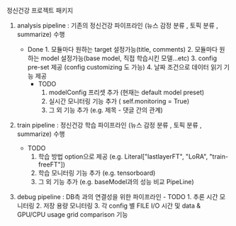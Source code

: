 정신건강 프로젝트 패키지 


1. analysis pipeline : 기존의 정신건강 파이프라인 (뉴스 감정 분류 , 토픽 분류 , summarize) 수행
   - Done
         1. 모듈마다 원하는 target 설정가능(title, comments)
         2. 모듈마다 원하는 model 설정가능(base model, 직접 학습시킨 모델...etc)
         3. config pre-set 제공 (config customizing 도 가능)
         4. 날짜 조건으로 데이터 읽기 기능 제공
      - TODO
          1. modelConfig 프리셋 추가 (현재는 default model preset)
          2. 실시간 모니터링 기능 추가 ( self.monitoring = True)
          3. 그 외 기능 추가 (e.g. 제목 - 댓글 간의 관계)
       
2. train pipeline : 정신건강 학습 파이프라인 (뉴스 감정 분류 , 토픽 분류 , summarize) 수행
      - TODO
          1. 학습 방법 option으로 제공 (e.g. Literal["lastlayerFT", "LoRA", "train-freeFT"])
          2. 학습 모니터링 기능 추가 (e.g. tensorboard)
          3. 그 외 기능 추가 (e.g. baseModel과의 성능 비교 PipeLine)
       

3. debug pipeline : DB측 과의 연결성을 위한 파이프라인
       - TODO
          1. 추론 시간 모니터링
          2. 저장 용량 모니터링
          3. 각 config 별 FILE I/O 시간 및 data & GPU/CPU usage grid comparison 기능  
       
